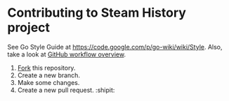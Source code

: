 # Contributing to Steam History project

See Go Style Guide at https://code.google.com/p/go-wiki/wiki/Style.
Also, take a look at [GitHub workflow overview](http://guides.github.com/overviews/flow/).

1. [Fork](https://github.com/tsukanov/steamhistory/fork) this repository.
2. Create a new branch.
3. Make some changes.
4. Create a new pull request. :shipit:
